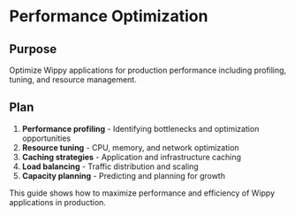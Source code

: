 # Performance Optimization

<!--
TOC: Advanced Patterns > Production Deployment > Performance Optimization
Audience: DevOps/SRE
Duration: 35 minutes
Prerequisites: Security Hardening understanding
-->

## Purpose

Optimize Wippy applications for production performance including profiling, tuning, and resource management.

## Plan

1. **Performance profiling** - Identifying bottlenecks and optimization opportunities
2. **Resource tuning** - CPU, memory, and network optimization
3. **Caching strategies** - Application and infrastructure caching
4. **Load balancing** - Traffic distribution and scaling
5. **Capacity planning** - Predicting and planning for growth

This guide shows how to maximize performance and efficiency of Wippy applications in production.

<!--
Implementation will cover:
- Performance profiling tools and techniques
- Go runtime tuning and optimization
- Caching strategies at multiple layers
- Load balancer configuration and optimization
- Capacity planning and resource allocation
- Performance testing and benchmarking
-->
